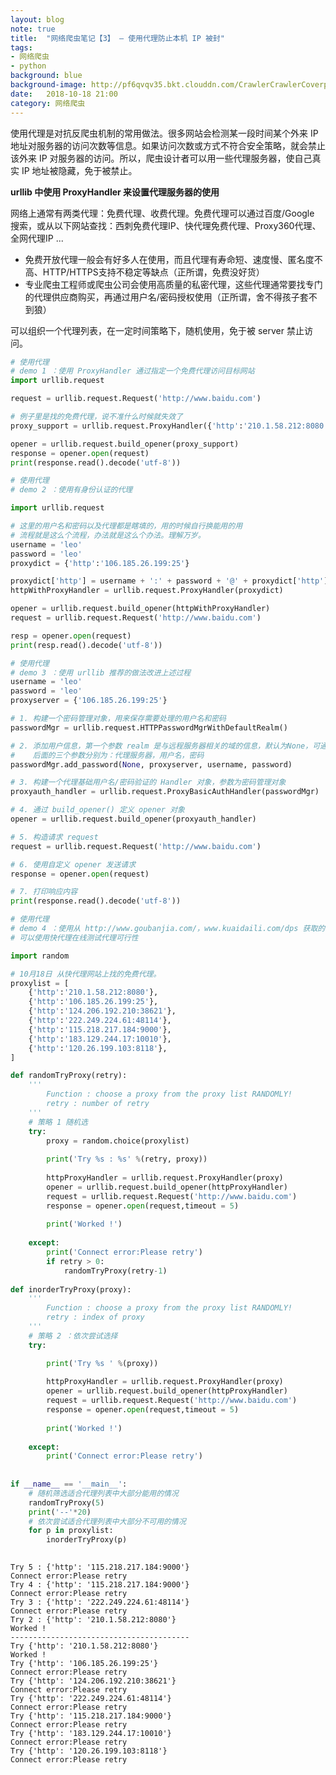 ```yaml
---
layout: blog  
note: true  
title:  "网络爬虫笔记【3】 — 使用代理防止本机 IP 被封"  
tags:  
- 网络爬虫  
- python  
background: blue  
background-image: http://pf6qvqv35.bkt.clouddn.com/CrawlerCrawlerCoverpage.jpg  
date:   2018-10-18 21:00   
category: 网络爬虫
---
```


使用代理是对抗反爬虫机制的常用做法。很多网站会检测某一段时间某个外来 IP 地址对服务器的访问次数等信息。如果访问次数或方式不符合安全策略，就会禁止该外来 IP 对服务器的访问。所以，爬虫设计者可以用一些代理服务器，使自己真实 IP 地址被隐藏，免于被禁止。

**urllib 中使用 ProxyHandler 来设置代理服务器的使用**

网络上通常有两类代理：免费代理、收费代理。免费代理可以通过百度/Google 搜索，或从以下网站查找：西刺免费代理IP、快代理免费代理、Proxy360代理、全网代理IP ...  
* 免费开放代理一般会有好多人在使用，而且代理有寿命短、速度慢、匿名度不高、HTTP/HTTPS支持不稳定等缺点（正所谓，免费没好货）   
* 专业爬虫工程师或爬虫公司会使用高质量的私密代理，这些代理通常要找专门的代理供应商购买，再通过用户名/密码授权使用（正所谓，舍不得孩子套不到狼）  

可以组织一个代理列表，在一定时间策略下，随机使用，免于被 server 禁止访问。


```python
# 使用代理
# demo 1 ：使用 ProxyHandler 通过指定一个免费代理访问目标网站
import urllib.request

request = urllib.request.Request('http://www.baidu.com')

# 例子里是找的免费代理，说不准什么时候就失效了
proxy_support = urllib.request.ProxyHandler({'http':'210.1.58.212:8080'})

opener = urllib.request.build_opener(proxy_support)
response = opener.open(request)
print(response.read().decode('utf-8'))
```


```python
# 使用代理
# demo 2 ：使用有身份认证的代理

import urllib.request

# 这里的用户名和密码以及代理都是瞎填的，用的时候自行换能用的用
# 流程就是这么个流程，办法就是这么个办法。理解万岁。
username = 'leo'
password = 'leo'
proxydict = {'http':'106.185.26.199:25'}

proxydict['http'] = username + ':' + password + '@' + proxydict['http']
httpWithProxyHandler = urllib.request.ProxyHandler(proxydict)

opener = urllib.request.build_opener(httpWithProxyHandler)
request = urllib.request.Request('http://www.baidu.com')

resp = opener.open(request)
print(resp.read().decode('utf-8'))
```


```python
# 使用代理
# demo 3 ：使用 urllib 推荐的做法改进上述过程
username = 'leo'
password = 'leo'
proxyserver = {'106.185.26.199:25'}

# 1. 构建一个密码管理对象，用来保存需要处理的用户名和密码
passwordMgr = urllib.request.HTTPPasswordMgrWithDefaultRealm()

# 2. 添加用户信息，第一个参数 realm 是与远程服务器相关的域的信息，默认为None，可通过 response 头查看
#    后面的三个参数分别为：代理服务器，用户名，密码
passwordMgr.add_password(None, proxyserver, username, password)

# 3. 构建一个代理基础用户名/密码验证的 Handler 对象，参数为密码管理对象
proxyauth_handler = urllib.request.ProxyBasicAuthHandler(passwordMgr)

# 4. 通过 build_opener() 定义 opener 对象
opener = urllib.request.build_opener(proxyauth_handler)

# 5. 构造请求 request
request = urllib.request.Request('http://www.baidu.com')

# 6. 使用自定义 opener 发送请求
response = opener.open(request)

# 7. 打印响应内容
print(response.read().decode('utf-8'))
```


```python
# 使用代理
# demo 4 ：使用从 http://www.goubanjia.com/，www.kuaidaili.com/dps 获取的代理列表
# 可以使用快代理在线测试代理可行性

import random

# 10月18日 从快代理网站上找的免费代理。
proxylist = [
    {'http':'210.1.58.212:8080'},
    {'http':'106.185.26.199:25'},
    {'http':'124.206.192.210:38621'},
    {'http':'222.249.224.61:48114'},
    {'http':'115.218.217.184:9000'},
    {'http':'183.129.244.17:10010'},
    {'http':'120.26.199.103:8118'},
]

def randomTryProxy(retry):
    '''
        Function : choose a proxy from the proxy list RANDOMLY!
        retry : number of retry
    '''
    # 策略 1 随机选
    try:
        proxy = random.choice(proxylist)
        
        print('Try %s : %s' %(retry, proxy))
        
        httpProxyHandler = urllib.request.ProxyHandler(proxy)
        opener = urllib.request.build_opener(httpProxyHandler)
        request = urllib.request.Request('http://www.baidu.com')
        response = opener.open(request,timeout = 5)
        
        print('Worked !')
        
    except:
        print('Connect error:Please retry')
        if retry > 0:
            randomTryProxy(retry-1)
        
def inorderTryProxy(proxy):
    '''
        Function : choose a proxy from the proxy list RANDOMLY!
        retry : index of proxy
    '''
    # 策略 2 ：依次尝试选择
    try:

        print('Try %s ' %(proxy))
        
        httpProxyHandler = urllib.request.ProxyHandler(proxy)
        opener = urllib.request.build_opener(httpProxyHandler)
        request = urllib.request.Request('http://www.baidu.com')
        response = opener.open(request,timeout = 5)
        
        print('Worked !')
        
    except:
        print('Connect error:Please retry')
        
        
if __name__ == '__main__':
    # 随机筛选适合代理列表中大部分能用的情况
    randomTryProxy(5)
    print('--'*20)
    # 依次尝试适合代理列表中大部分不可用的情况
    for p in proxylist:
        inorderTryProxy(p)
        
```

    Try 5 : {'http': '115.218.217.184:9000'}
    Connect error:Please retry
    Try 4 : {'http': '115.218.217.184:9000'}
    Connect error:Please retry
    Try 3 : {'http': '222.249.224.61:48114'}
    Connect error:Please retry
    Try 2 : {'http': '210.1.58.212:8080'}
    Worked !
    ----------------------------------------
    Try {'http': '210.1.58.212:8080'} 
    Worked !
    Try {'http': '106.185.26.199:25'} 
    Connect error:Please retry
    Try {'http': '124.206.192.210:38621'} 
    Connect error:Please retry
    Try {'http': '222.249.224.61:48114'} 
    Connect error:Please retry
    Try {'http': '115.218.217.184:9000'} 
    Connect error:Please retry
    Try {'http': '183.129.244.17:10010'} 
    Connect error:Please retry
    Try {'http': '120.26.199.103:8118'} 
    Connect error:Please retry
    
